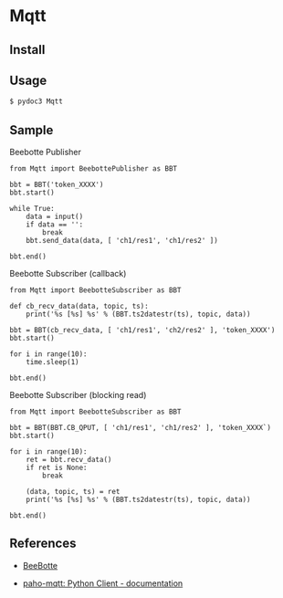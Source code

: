 # Mqtt


## Install

## Usage

```bash
$ pydoc3 Mqtt
```

## Sample

Beebotte Publisher
```python3
from Mqtt import BeebottePublisher as BBT

bbt = BBT('token_XXXX')
bbt.start()

while True:
    data = input()
    if data == '':
        break
    bbt.send_data(data, [ 'ch1/res1', 'ch1/res2' ])

bbt.end()
```

Beebotte Subscriber (callback)
```python3
from Mqtt import BeebotteSubscriber as BBT

def cb_recv_data(data, topic, ts):
    print('%s [%s] %s' % (BBT.ts2datestr(ts), topic, data))

bbt = BBT(cb_recv_data, [ 'ch1/res1', 'ch2/res2' ], 'token_XXXX')
bbt.start()

for i in range(10):
    time.sleep(1)

bbt.end()
```

Beebotte Subscriber (blocking read)
```python3
from Mqtt import BeebotteSubscriber as BBT

bbt = BBT(BBT.CB_QPUT, [ 'ch1/res1', 'ch1/res2' ], 'token_XXXX`)
bbt.start()

for i in range(10):
    ret = bbt.recv_data()
    if ret is None:
        break

    (data, topic, ts) = ret
    print('%s [%s] %s' % (BBT.ts2datestr(ts), topic, data))

bbt.end()
```

## References

* [BeeBotte](https://beebotte.com/)

* [paho-mqtt: Python Client - documentation](https://www.eclipse.org/paho/clients/python/docs/)

